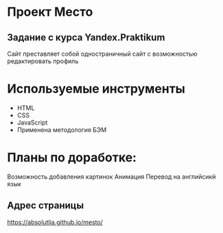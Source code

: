 # Проект Место 
## Задание с курса Yandex.Praktikum

Сайт преставляет собой одностраничный сайт с возможностью редактировать профиль

# Используемые инструменты
* HTML
* CSS
* JavaScript
* Применена методология БЭМ

# Планы по доработке:
Возможность добавления картинок
Анимация
Перевод на английсикй язык

 ## Адрес страницы
 https://absolutlia.github.io/mesto/